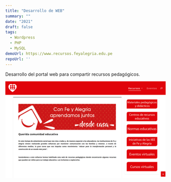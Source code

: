 ```yaml
---
title: "Desarrollo de WEB"
summary: ""
date: "2021"
draft: false
tags:
  - Wordpress
  - PHP
  - MySQL
demoUrl: https://www.recursos.feyalegria.edu.pe
repoUrl: ''
---
```


Desarrollo del portal web para compartir recursos pedagógicos.

![FYA](../../../../public/proyectos/desarrollo_web.png)